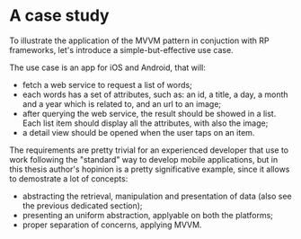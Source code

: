 # A case study

To illustrate the application of the MVVM pattern in conjuction with RP frameworks, let's introduce a simple-but-effective use case.

The use case is an app for iOS and Android, that will:

- fetch a web service to request a list of words;
- each words has a set of attributes, such as: an id, a title, a day, a month and a year which is related to, and an url to an image;
- after querying the web service, the result should be showed in a list. Each list item should display all the attributes, with also the image;
- a detail view should be opened when the user taps on an item.

The requirements are pretty trivial for an experienced developer that use to work following the "standard" way to develop mobile applications, but in this thesis author's hopinion is a pretty significative example, since it allows to demostrate a lot of concepts:

- abstracting the retrieval, manipulation and presentation of data (also see the previous dedicated section);
- presenting an uniform abstraction, applyable on both the platforms;
- proper separation of concerns, applying MVVM.
